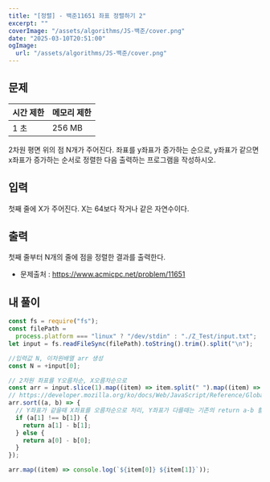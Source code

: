 ```yaml
---
title: "[정렬] - 백준11651 좌표 정렬하기 2"
excerpt: ""
coverImage: "/assets/algorithms/JS-백준/cover.png"
date: "2025-03-10T20:51:00"
ogImage:
  url: "/assets/algorithms/JS-백준/cover.png"
---
```


## 문제

| 시간 제한 | 메모리 제한 |
| --------- | ----------- |
| 1 초      | 256 MB      |

2차원 평면 위의 점 N개가 주어진다. 좌표를 y좌표가 증가하는 순으로, y좌표가 같으면 x좌표가 증가하는 순서로 정렬한 다음 출력하는 프로그램을 작성하시오.

## 입력

첫째 줄에 X가 주어진다. X는 64보다 작거나 같은 자연수이다.

## 출력

첫째 줄부터 N개의 줄에 점을 정렬한 결과를 출력한다.

- 문제출처 : https://www.acmicpc.net/problem/11651

## 내 풀이

```javascript
const fs = require("fs");
const filePath =
  process.platform === "linux" ? "/dev/stdin" : "./Z_Test/input.txt";
let input = fs.readFileSync(filePath).toString().trim().split("\n");

//입력값 N, 이차원배열 arr 생성
const N = +input[0];

// 2차원 좌표를 Y오름차순, X오름차순으로
const arr = input.slice(1).map((item) => item.split(" ").map((item) => +item));
// https://developer.mozilla.org/ko/docs/Web/JavaScript/Reference/Global_Objects/Array/sort
arr.sort((a, b) => {
  // Y좌표가 같을때 X좌표를 오름차순으로 처리, Y좌표가 다를때는 기존의 return a-b 활용하여 동일하게 오름차순처리
  if (a[1] !== b[1]) {
    return a[1] - b[1];
  } else {
    return a[0] - b[0];
  }
});

arr.map((item) => console.log(`${item[0]} ${item[1]}`));
```
